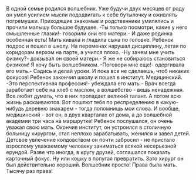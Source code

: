   В одной семье родился волшебник. Уже будучи двух месяцев от роду он умел усилием мысли пододвигать к себе бутылочку и оживлять погремушки.
Приходящие знакомые и родственники умилялись и прочили малышу большое будущее.
-Ты только посмотри, какие у него смышленные глазки!- говорили они его матери.- И даже родинка особенная есть!
Мать кивала и гладила сына по головке.
Ребенок подрос и пошел в школу. На переменах нарушал дисциплину, летая по коридорам верхом на парте, а учился плохо.
-Ну зачем мне учить физику?- докзывал он своей матери.- Я же не собираюсь становиться физиком! Я хочу быть волшебником.
-Поговори мне еще!- одергивала его мать.- Садись и делай уроки. И пока все не сделаешь, чтоб никаких фокусов!
Ребенок закончил школу и пошел в институт. Медицинский.
-Это перспективная профессия!- убеждала его мать.- Врач всегда заработает себе на хлеб с маслом, а волшебство - вещь ненадежная. Все любят думать, что в них пропадает великий талант. А потом всю жизнь раскаиваются. Вот пошлют тебя по респределению в какую-нибудь деревню знахарем - тогда попомнишь мои слова. И вообще, медицинский - вот он, в двух кварталах от дома, а до волшебной академии три часа на маршрутке!
Ребенок послушался, он очень уважал свою мать.
Окончив институт, он устроился в столичную больницу хирургом, стал неплохо зарабатывать, женился и завел детей.
Детсвое увлечение колдовством он почти забросил - не пристало взрослому уважаемому человеку заниматься всякой несерьезной ерундой.
Разве что иногда, в кругу друзей, соглашался показать карточный фокус. Ну или кошку в попугая превратить.
Зато хирург он был действительно хороший. Волшебник просто!
Права была мать. Тысячу раз права!    